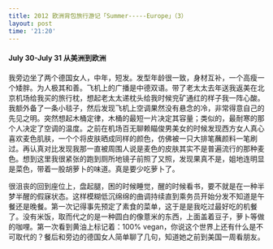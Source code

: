 ```yaml
---
title: 2012 欧洲背包旅行游记「Summer-----Europe」（3）
layout: post
time: '21:20'
---
```


#### July 30-July 31 从美洲到欧洲

我旁边坐了两个德国女人，中年，短发。发型年龄很一致，身材互补，一个高瘦一个矮胖。为人极其和善。飞机上的广播是中德双语。带了老太太去年送我返美在北京机场给我买的旅行枕，想起老太太递枕头给我时候兖矿通红的样子我一阵心酸。我额外备了一条小毯子，然后发现飞机上空调果然没有悬念的冷，非常得意自己的先见之明。突然想起木桶定律，木桶的最短一片决定其容量；类似的，最耐寒的那个人决定了空调的温度。之前在机场百无聊赖瞄俊男美女的时候发现西方女人真心喜欢麦色肌肤，一个个将皮肤晒成同样的颜色，仿佛被一只大排笔蘸颜料一笔刷过。再认真对比发现我那一直被周围人说是麦色的皮肤其实不是普遍流行的那种麦色。想到这里我很紧张的跑到厕所地镜子前照了又照，发现果真不是，姐地连明显是菜色，带着一股胡萝卜的味道。真是要少吃萝卜了。

很沮丧的回到座位上，盘起腿，困的时候睡觉，醒的时候看书，要不就是在一种半梦半醒的假寐状态。这样模糊低沉绵绵的曲调持续直到乘务员开始分发不知道是午餐还是晚餐。第一次记得事先预定了素食的菜单，这于是是我吃过最好吃的机餐了。没有米饭，取而代之的是一种圆白的像薏米的东西，上面盖着豆子，萝卜等做的咖哩。第一次看到黄油上标记着：100% vegan，你说这个世界上还有什么是不可取代的？餐后和旁边的德国女人简单聊了几句，知道她之前到美国一周看朋友。